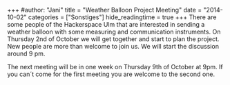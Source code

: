 +++
#author: "Jani"
title = "Weather Balloon Project Meeting"
date = "2014-10-02"
categories = ["Sonstiges"]
hide_readingtime = true
+++
There are some people of the Hackerspace Ulm that are interested in sending a weather balloon with some measuring and communication instruments. On Thursday 2nd of October we will get together and start to plan the project. New people are more than welcome to join us. We will start the discussion around 9 pm.

The next meeting will be in one week on Thursday 9th of October at 9pm. If you can´t come for the first meeting you are welcome to the second one.

